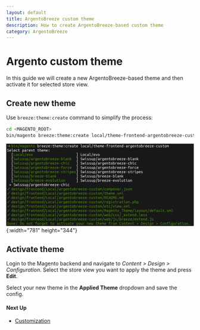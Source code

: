 ```yaml
---
layout: default
title: ArgentoBreeze custom theme
description: How to create ArgentoBreeze-based custom theme
category: ArgentoBreeze
---
```


# Argento custom theme

In this guide we will create a new ArgentoBreeze-based theme and then activate it
for selected store view.

## Create new theme

Use `breeze:theme:create` command to simplify the process:

```bash
cd <MAGENTO_ROOT>
bin/magento breeze:theme:create local/theme-frontend-argentobreeze-custom
```

![New theme command](/images/m2/argento-breeze/customization/new-theme.webp){:width="781" height="344"}

## Activate theme

Login to the Magento backend and navigate to _Content > Design > Configuration_.
Select the store view you want to apply the theme and press **Edit**.

Select your new theme in the **Applied Theme** dropdown and save the config.

#### Next Up

- [Customization](../)

